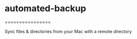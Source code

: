 # automated-backup
================

Sync files & directories from your Mac with a remote directory
